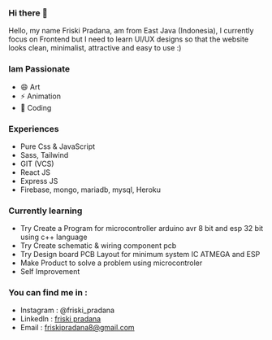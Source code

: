 ### Hi there 👋

Hello, my name Friski Pradana, am from East Java (Indonesia), 
I currently focus on Frontend but I need to learn UI/UX designs 
so that the website looks clean, minimalist, attractive and easy to use :)

### Iam Passionate
 - 😄 Art
 - ⚡ Animation
 - 🌱 Coding


### Experiences
- Pure Css & JavaScript
- Sass, Tailwind
- GIT (VCS)
- React JS
- Express JS
- Firebase, mongo, mariadb, mysql, Heroku

### Currently learning
- Try Create a Program for microcontroller arduino avr 8 bit and esp 32 bit using c++ language 
- Try Create schematic & wiring component pcb
- Try Design board PCB Layout for minimum system IC ATMEGA and ESP
- Make Product to solve a problem using microcontroler 
- Self Improvement

### You can find me in :
- Instagram : @friski_pradana
- Linkedln : <a href="https://id.linkedin.com/in/friski-pradana-5bb328194"> friski pradana <a>
- Email : friskipradana8@gmail.com


<!--
**friskipradana/friskipradana** is a ✨ _special_ ✨ repository because its `README.md` (this file) appears on your GitHub profile.

Here are some ideas to get you started:

- 🔭 I’m currently working on ...
- 🌱 I’m currently learning ...
- 👯 I’m looking to collaborate on ...
- 🤔 I’m looking for help with ...
- 💬 Ask me about ...
- 📫 How to reach me: ...
- 😄 Pronouns: ...
- ⚡ Fun fact: ...
-->
